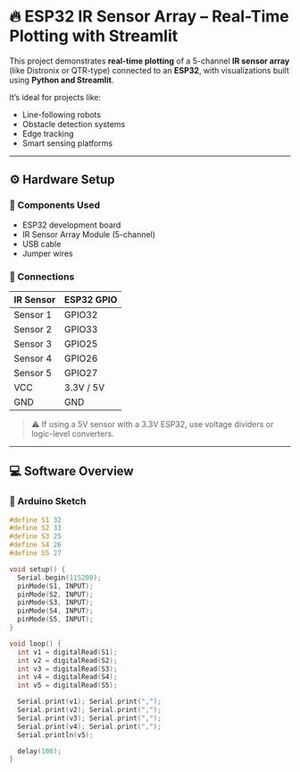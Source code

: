 # 🔥 ESP32 IR Sensor Array – Real-Time Plotting with Streamlit

This project demonstrates **real-time plotting** of a 5-channel **IR sensor array** (like Distronix or QTR-type) connected to an **ESP32**, with visualizations built using **Python and Streamlit**.

It’s ideal for projects like:
- Line-following robots
- Obstacle detection systems
- Edge tracking
- Smart sensing platforms

---

## ⚙️ Hardware Setup

### 🧩 Components Used
- ESP32 development board
- IR Sensor Array Module (5-channel)
- USB cable
- Jumper wires

### 🔌 Connections

| IR Sensor | ESP32 GPIO |
|-----------|-------------|
| Sensor 1  | GPIO32      |
| Sensor 2  | GPIO33      |
| Sensor 3  | GPIO25      |
| Sensor 4  | GPIO26      |
| Sensor 5  | GPIO27      |
| VCC       | 3.3V / 5V   |
| GND       | GND         |

> ⚠️ If using a 5V sensor with a 3.3V ESP32, use voltage dividers or logic-level converters.

---

## 💻 Software Overview

### 📜 Arduino Sketch

```cpp
#define S1 32
#define S2 33
#define S3 25
#define S4 26
#define S5 27

void setup() {
  Serial.begin(115200);
  pinMode(S1, INPUT);
  pinMode(S2, INPUT);
  pinMode(S3, INPUT);
  pinMode(S4, INPUT);
  pinMode(S5, INPUT);
}

void loop() {
  int v1 = digitalRead(S1);
  int v2 = digitalRead(S2);
  int v3 = digitalRead(S3);
  int v4 = digitalRead(S4);
  int v5 = digitalRead(S5);

  Serial.print(v1); Serial.print(",");
  Serial.print(v2); Serial.print(",");
  Serial.print(v3); Serial.print(",");
  Serial.print(v4); Serial.print(",");
  Serial.println(v5);

  delay(100);
}
